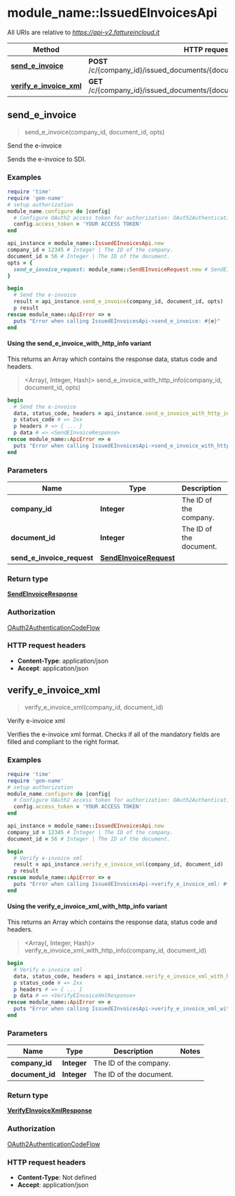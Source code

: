 # module_name::IssuedEInvoicesApi

All URIs are relative to *https://api-v2.fattureincloud.it*

| Method | HTTP request | Description |
| ------ | ------------ | ----------- |
| [**send_e_invoice**](IssuedEInvoicesApi.md#send_e_invoice) | **POST** /c/{company_id}/issued_documents/{document_id}/e_invoice/send | Send the e-invoice |
| [**verify_e_invoice_xml**](IssuedEInvoicesApi.md#verify_e_invoice_xml) | **GET** /c/{company_id}/issued_documents/{document_id}/e_invoice/xml_verify | Verify e-invoice xml |


## send_e_invoice

> <SendEInvoiceResponse> send_e_invoice(company_id, document_id, opts)

Send the e-invoice

Sends the e-invoice to SDI.

### Examples

```ruby
require 'time'
require 'gem-name'
# setup authorization
module_name.configure do |config|
  # Configure OAuth2 access token for authorization: OAuth2AuthenticationCodeFlow
  config.access_token = 'YOUR ACCESS TOKEN'
end

api_instance = module_name::IssuedEInvoicesApi.new
company_id = 12345 # Integer | The ID of the company.
document_id = 56 # Integer | The ID of the document.
opts = {
  send_e_invoice_request: module_name::SendEInvoiceRequest.new # SendEInvoiceRequest | 
}

begin
  # Send the e-invoice
  result = api_instance.send_e_invoice(company_id, document_id, opts)
  p result
rescue module_name::ApiError => e
  puts "Error when calling IssuedEInvoicesApi->send_e_invoice: #{e}"
end
```

#### Using the send_e_invoice_with_http_info variant

This returns an Array which contains the response data, status code and headers.

> <Array(<SendEInvoiceResponse>, Integer, Hash)> send_e_invoice_with_http_info(company_id, document_id, opts)

```ruby
begin
  # Send the e-invoice
  data, status_code, headers = api_instance.send_e_invoice_with_http_info(company_id, document_id, opts)
  p status_code # => 2xx
  p headers # => { ... }
  p data # => <SendEInvoiceResponse>
rescue module_name::ApiError => e
  puts "Error when calling IssuedEInvoicesApi->send_e_invoice_with_http_info: #{e}"
end
```

### Parameters

| Name | Type | Description | Notes |
| ---- | ---- | ----------- | ----- |
| **company_id** | **Integer** | The ID of the company. |  |
| **document_id** | **Integer** | The ID of the document. |  |
| **send_e_invoice_request** | [**SendEInvoiceRequest**](SendEInvoiceRequest.md) |  | [optional] |

### Return type

[**SendEInvoiceResponse**](SendEInvoiceResponse.md)

### Authorization

[OAuth2AuthenticationCodeFlow](../README.md#OAuth2AuthenticationCodeFlow)

### HTTP request headers

- **Content-Type**: application/json
- **Accept**: application/json


## verify_e_invoice_xml

> <VerifyEInvoiceXmlResponse> verify_e_invoice_xml(company_id, document_id)

Verify e-invoice xml

Verifies the e-invoice xml format. Checks if all of the mandatory fields are filled and compliant to the right format.

### Examples

```ruby
require 'time'
require 'gem-name'
# setup authorization
module_name.configure do |config|
  # Configure OAuth2 access token for authorization: OAuth2AuthenticationCodeFlow
  config.access_token = 'YOUR ACCESS TOKEN'
end

api_instance = module_name::IssuedEInvoicesApi.new
company_id = 12345 # Integer | The ID of the company.
document_id = 56 # Integer | The ID of the document.

begin
  # Verify e-invoice xml
  result = api_instance.verify_e_invoice_xml(company_id, document_id)
  p result
rescue module_name::ApiError => e
  puts "Error when calling IssuedEInvoicesApi->verify_e_invoice_xml: #{e}"
end
```

#### Using the verify_e_invoice_xml_with_http_info variant

This returns an Array which contains the response data, status code and headers.

> <Array(<VerifyEInvoiceXmlResponse>, Integer, Hash)> verify_e_invoice_xml_with_http_info(company_id, document_id)

```ruby
begin
  # Verify e-invoice xml
  data, status_code, headers = api_instance.verify_e_invoice_xml_with_http_info(company_id, document_id)
  p status_code # => 2xx
  p headers # => { ... }
  p data # => <VerifyEInvoiceXmlResponse>
rescue module_name::ApiError => e
  puts "Error when calling IssuedEInvoicesApi->verify_e_invoice_xml_with_http_info: #{e}"
end
```

### Parameters

| Name | Type | Description | Notes |
| ---- | ---- | ----------- | ----- |
| **company_id** | **Integer** | The ID of the company. |  |
| **document_id** | **Integer** | The ID of the document. |  |

### Return type

[**VerifyEInvoiceXmlResponse**](VerifyEInvoiceXmlResponse.md)

### Authorization

[OAuth2AuthenticationCodeFlow](../README.md#OAuth2AuthenticationCodeFlow)

### HTTP request headers

- **Content-Type**: Not defined
- **Accept**: application/json

